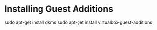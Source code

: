 
Installing Guest Additions
===========================

sudo apt-get install dkms
sudo apt-get install virtualbox-guest-additions


